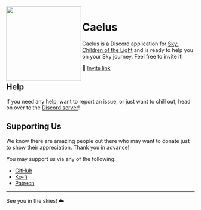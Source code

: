 <img src="https://github.com/thatskyapplication/.github/assets/33201955/83dfd156-2f52-4967-b95c-b3477296c8a9" width=200 align=left>

# Caelus

Caelus is a Discord application for [Sky: Children of the Light] and is ready to help you on your Sky journey. Feel free to invite it!

🔗 [Invite link]

## Help

If you need any help, want to report an issue, or just want to chill out, head on over to the [Discord server]!

## Supporting Us

We know there are amazing people out there who may want to donate just to show their appreciation. Thank you in advance!

You may support us via any of the following:

- [GitHub]
- [Ko-fi]
- [Patreon]

<hr>

See you in the skies! ☁️

[sky: children of the light]: https://www.thatskygame.com
[Invite link]: https://thatskyapplication.com/invite
[Discord server]: https://thatskyapplication.com/support
[github]: https://github.com/sponsors/thatskyapplication
[ko-fi]: https://ko-fi.com/Jiralite
[patreon]: https://patreon.com/Jiralite

